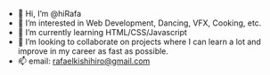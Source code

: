 - 👋 Hi, I’m @hiRafa
- 👀 I’m interested in Web Development, Dancing, VFX, Cooking, etc.
- 🌱 I’m currently learning HTML/CSS/Javascript
- 💞️ I’m looking to collaborate on projects where I can learn a lot and improve in my career as fast as possible.
- 📫 email: rafaelkishihiro@gmail.com

<!---
hiRafa/hiRafa is a ✨ special ✨ repository because its `README.md` (this file) appears on your GitHub profile.
You can click the Preview link to take a look at your changes.
--->
